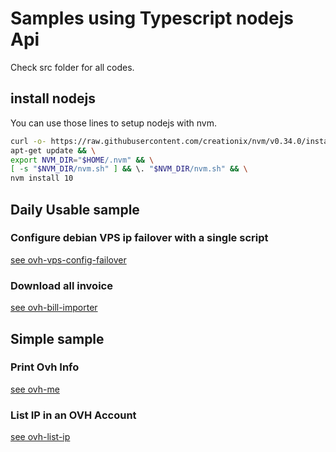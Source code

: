 # Samples using Typescript nodejs Api

Check src folder for all codes.

## install nodejs

You can use those lines to setup nodejs with nvm.

```bash
curl -o- https://raw.githubusercontent.com/creationix/nvm/v0.34.0/install.sh | bash && \
apt-get update && \
export NVM_DIR="$HOME/.nvm" && \
[ -s "$NVM_DIR/nvm.sh" ] && \. "$NVM_DIR/nvm.sh" && \
nvm install 10
```

## Daily Usable sample

### Configure debian VPS ip failover with a single script

[see ovh-vps-config-failover](https://github.com/UrielCh/api-ovh-node/blob/master/samples/ovh-vps-config-failover)

### Download all invoice

[see ovh-bill-importer](https://github.com/UrielCh/api-ovh-node/blob/master/samples/ovh-bill-importer)

## Simple sample

### Print Ovh Info

[see ovh-me](https://github.com/UrielCh/api-ovh-node/blob/master/samples/ovh-me)

### List IP in an OVH Account

[see ovh-list-ip](https://github.com/UrielCh/api-ovh-node/blob/master/samples/ovh-list-ip)
